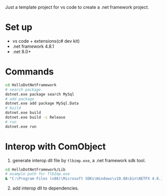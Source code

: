 Just a template project for vs code to create a .net framework project.

# Set up

- vs code + extensions(c# dev kit)
- .net framework 4.8.1
- .net 8.0+

# Commands

```bash
cd HelloDotNetFramework
# search package
dotnet.exe package search MySql
# add package
dotnet.exe add package MySql.Data
# build
dotnet.exe build
dotnet.exe build -c Release
# run
dotnet.exe run
```

# Interop with ComObject

1. generate interop dll file by `tlbimp.exe`, a .net framework sdk tool.
```bash
cd HelloDotNetFramework/Lib
# example path for TlbImp.exe
& "C:\Program Files (x86)\Microsoft SDKs\Windows\v10.0A\bin\NETFX 4.8.1 Tools\TlbImp.exe" "C:\Windows\System32\wshom.ocx" /out:Interop.IWshRuntimeLibrary.dll
```

2. add interop dll to dependencies.
